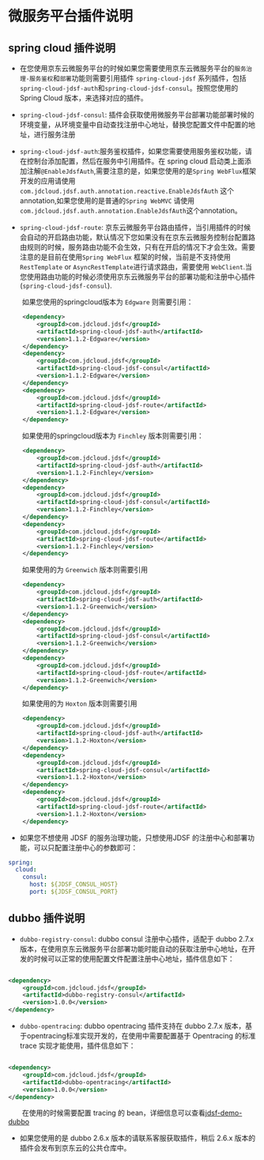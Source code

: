 # 微服务平台插件说明

## spring cloud 插件说明

* 在您使用京东云微服务平台的时候如果您需要使用京东云微服务平台的`服务治理-服务鉴权`和`部署`功能则需要引用插件 `spring-cloud-jdsf` 系列插件，包括 `spring-cloud-jdsf-auth`和`spring-cloud-jdsf-consul`。按照您使用的 Spring Cloud 版本，来选择对应的插件。

* `spring-cloud-jdsf-consul`: 插件会获取使用微服务平台部署功能部署时候的环境变量，从环境变量中自动查找注册中心地址，替换您配置文件中配置的地址，进行服务注册
* `spring-cloud-jdsf-auth`:服务鉴权插件，如果您需要使用服务鉴权功能，请在控制台添加配置，然后在服务中引用插件。在 spring cloud 启动类上面添加注解`@EnableJdsfAuth`,需要注意的是，如果您使用的是`Spring WebFlux`框架开发的应用请使用`com.jdcloud.jdsf.auth.annotation.reactive.EnableJdsfAuth` 这个annotation,如果您使用的是普通的`Spring WebMVC` 请使用`com.jdcloud.jdsf.auth.annotation.EnableJdsfAuth`这个annotation。
* `spring-cloud-jdsf-route`: 京东云微服务平台路由插件，当引用插件的时候会自动的开启路由功能，默认情况下您如果没有在京东云微服务控制台配置路由规则的时候，服务路由功能不会生效，只有在开启的情况下才会生效。需要注意的是目前在使用`Spring WebFlux` 框架的时候，当前是不支持使用`RestTemplate` or `AsyncRestTemplate`进行请求路由，需要使用 `WebClient`.当您使用路由功能的时候必须使用京东云微服务平台的部署功能和注册中心插件(`spring-cloud-jdsf-consul`).

&emsp;&emsp;如果您使用的springcloud版本为 `Edgware` 则需要引用：

```xml
    <dependency>
        <groupId>com.jdcloud.jdsf</groupId>
        <artifactId>spring-cloud-jdsf-auth</artifactId>
        <version>1.1.2-Edgware</version>
    </dependency>
    <dependency>
        <groupId>com.jdcloud.jdsf</groupId>
        <artifactId>spring-cloud-jdsf-consul</artifactId>
        <version>1.1.2-Edgware</version>
    </dependency>
    <dependency>
        <groupId>com.jdcloud.jdsf</groupId>
        <artifactId>spring-cloud-jdsf-route</artifactId>
        <version>1.1.2-Edgware</version>
    </dependency>
```

&emsp;&emsp;如果使用的springcloud版本为 `Finchley` 版本则需要引用：

```xml
    <dependency>
        <groupId>com.jdcloud.jdsf</groupId>
        <artifactId>spring-cloud-jdsf-auth</artifactId>
        <version>1.1.2-Finchley</version>
    </dependency>
    <dependency>
        <groupId>com.jdcloud.jdsf</groupId>
        <artifactId>spring-cloud-jdsf-consul</artifactId>
        <version>1.1.2-Finchley</version>
    </dependency>
    <dependency>
        <groupId>com.jdcloud.jdsf</groupId>
        <artifactId>spring-cloud-jdsf-route</artifactId>
        <version>1.1.2-Finchley</version>
    </dependency>
```

&emsp;&emsp;如果使用的为 `Greenwich` 版本则需要引用

```xml
    <dependency>
        <groupId>com.jdcloud.jdsf</groupId>
        <artifactId>spring-cloud-jdsf-auth</artifactId>
        <version>1.1.2-Greenwich</version>
    </dependency>
    <dependency>
        <groupId>com.jdcloud.jdsf</groupId>
        <artifactId>spring-cloud-jdsf-consul</artifactId>
        <version>1.1.2-Greenwich</version>
    </dependency>
    <dependency>
        <groupId>com.jdcloud.jdsf</groupId>
        <artifactId>spring-cloud-jdsf-route</artifactId>
        <version>1.1.2-Greenwich</version>
    </dependency>
```

&emsp;&emsp;如果使用的为 `Hoxton` 版本则需要引用

```xml
    <dependency>
        <groupId>com.jdcloud.jdsf</groupId>
        <artifactId>spring-cloud-jdsf-auth</artifactId>
        <version>1.1.2-Hoxton</version>
    </dependency>
    <dependency>
        <groupId>com.jdcloud.jdsf</groupId>
        <artifactId>spring-cloud-jdsf-consul</artifactId>
        <version>1.1.2-Hoxton</version>
    </dependency>
    <dependency>
        <groupId>com.jdcloud.jdsf</groupId>
        <artifactId>spring-cloud-jdsf-route</artifactId>
        <version>1.1.2-Hoxton</version>
    </dependency>
```

* 如果您不想使用 JDSF 的服务治理功能，只想使用JDSF 的注册中心和部署功能，可以只配置注册中心的参数即可：  

```yaml
spring:
  cloud:
    consul:
      host: ${JDSF_CONSUL_HOST}
      port: ${JDSF_CONSUL_PORT}
```

## dubbo 插件说明

* `dubbo-registry-consul`: dubbo consul 注册中心插件，适配于 dubbo 2.7.x 版本，在使用京东云微服务平台部署功能时能自动的获取注册中心地址，在开发的时候可以正常的使用配置文件配置注册中心地址，插件信息如下：
  
```xml

<dependency>
    <groupId>com.jdcloud.jdsf</groupId>
    <artifactId>dubbo-registry-consul</artifactId>
    <version>1.0.0</version>
</dependency>

```

* `dubbo-opentracing`: dubbo opentracing 插件支持在 dubbo 2.7.x 版本，基于opentracing标准实现开发的，在使用中需要配置基于 Opentracing 的标准 trace 实现才能使用，插件信息如下：

```xml

<dependency>
    <groupId>com.jdcloud.jdsf</groupId>
    <artifactId>dubbo-opentracing</artifactId>
    <version>1.0.0</version>
</dependency>

```

&emsp;&emsp;在使用的时候需要配置 tracing 的 bean，详细信息可以查看[jdsf-demo-dubbo](https://github.com/jdcloud-cmw/jdsf-demo-dubbo)

* 如果您使用的是 dubbo 2.6.x 版本的请联系客服获取插件，稍后 2.6.x 版本的插件会发布到京东云的公共仓库中。



